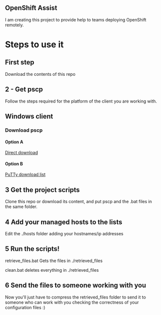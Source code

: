 OpenShift Assist
----------------

I am creating this project to provide help to teams deploying OpenShift remotely.

# Steps to use it

## First step

Download the contents of this repo

## 2 - Get pscp

Follow the steps required for the platform of the client you are working with.

## Windows client

### Download pscp

#### Option A

[Direct download](https://the.earth.li/~sgtatham/putty/latest/w64/pscp.exe)

#### Option B

[PuTTy download list](https://www.chiark.greenend.org.uk/~sgtatham/putty/latest.html)

## 3 Get the project scripts

Clone this repo or download its content, and put pscp and the .bat files in the same folder.

## 4 Add your managed hosts to the lists

Edit the ./hosts folder adding your hostnames/ip addresses

## 5 Run the scripts!

retrieve\_files.bat Gets the files in ./retrieved\_files

clean.bat deletes everything in ./retrieved\_files

## 6 Send the files to someone working with you

Now you'll just have to compress the retrieved\_files folder to send it to someone who can work with you checking the correctness of your configuration files :)
